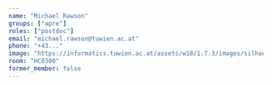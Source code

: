 ```yaml
---
name: "Michael Rawson"
groups: ["apre"]
roles: ["postdoc"]
email: "michael.rawson@tuwien.ac.at"
phone: "+43..."
image: "https://informatics.tuwien.ac.at/assets/w18/1.7.3/images/silhouette.svg"
room: "HC0300"
former_member: false
---
```


<!--
Your custom content goes here.
-->